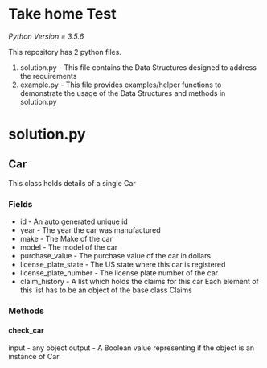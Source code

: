 # Take home Test
*Python Version = 3.5.6*

This repository has 2 python files.
1. solution.py - This file contains the Data Structures designed to address the requirements
2. example.py - This file provides examples/helper functions to demonstrate the usage of the Data Structures and methods in solution.py

# solution.py

## Car

This class holds details of a single Car
### Fields
- id - An auto generated unique id
- year - The year the car was manufactured
- make - The Make of the car
- model - The model of the car
- purchase_value - The purchase value of the car in dollars
- license_plate_state - The US state where this car is registered
- license_plate_number - The license plate number of the car
- claim_history - A list which holds the claims for this car Each element of this list has to be an object of the base class Claims

### Methods
#### check_car
input - any object
output - A Boolean value representing if the object is an instance of Car
